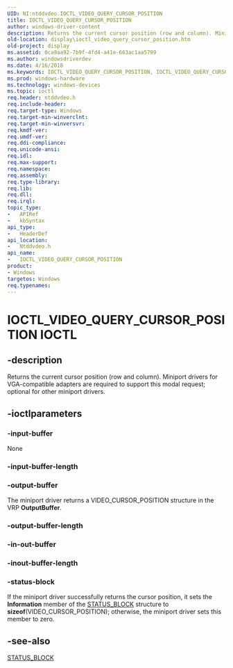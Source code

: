 ```yaml
---
UID: NI:ntddvdeo.IOCTL_VIDEO_QUERY_CURSOR_POSITION
title: IOCTL_VIDEO_QUERY_CURSOR_POSITION
author: windows-driver-content
description: Returns the current cursor position (row and column). Miniport drivers for VGA-compatible adapters are required to support this modal request; optional for other miniport drivers.
old-location: display\ioctl_video_query_cursor_position.htm
old-project: display
ms.assetid: 0ca9aa92-7b9f-4fd4-a41e-663ac1aa5799
ms.author: windowsdriverdev
ms.date: 4/16/2018
ms.keywords: IOCTL_VIDEO_QUERY_CURSOR_POSITION, IOCTL_VIDEO_QUERY_CURSOR_POSITION control, IOCTL_VIDEO_QUERY_CURSOR_POSITION control code [Display Devices], Video_IOCTLs_f9790f8c-b853-4231-b058-a09bd42e15de.xml, display.ioctl_video_query_cursor_position, ntddvdeo/IOCTL_VIDEO_QUERY_CURSOR_POSITION
ms.prod: windows-hardware
ms.technology: windows-devices
ms.topic: ioctl
req.header: ntddvdeo.h
req.include-header: 
req.target-type: Windows
req.target-min-winverclnt: 
req.target-min-winversvr: 
req.kmdf-ver: 
req.umdf-ver: 
req.ddi-compliance: 
req.unicode-ansi: 
req.idl: 
req.max-support: 
req.namespace: 
req.assembly: 
req.type-library: 
req.lib: 
req.dll: 
req.irql: 
topic_type:
-	APIRef
-	kbSyntax
api_type:
-	HeaderDef
api_location:
-	Ntddvdeo.h
api_name:
-	IOCTL_VIDEO_QUERY_CURSOR_POSITION
product:
- Windows
targetos: Windows
req.typenames: 
---
```


# IOCTL_VIDEO_QUERY_CURSOR_POSITION IOCTL


## -description



Returns the current cursor position (row and column). Miniport drivers for VGA-compatible adapters are required to support this modal request; optional for other miniport drivers.




## -ioctlparameters




### -input-buffer

None


### -input-buffer-length








### -output-buffer

The miniport driver returns a VIDEO_CURSOR_POSITION structure in the VRP <b>OutputBuffer</b>.


### -output-buffer-length








### -in-out-buffer








### -inout-buffer-length








### -status-block

If the miniport driver successfully returns the cursor position, it sets the <b>Information</b> member of the <a href="https://msdn.microsoft.com/library/windows/hardware/ff569732">STATUS_BLOCK</a> structure to <b>sizeof</b>(VIDEO_CURSOR_POSITION); otherwise, the miniport driver sets this member to zero.


## -see-also




<a href="https://msdn.microsoft.com/library/windows/hardware/ff569732">STATUS_BLOCK</a>
 

 

